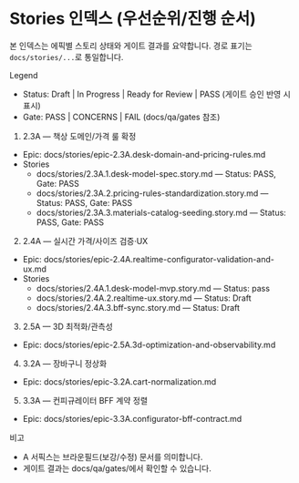 # Stories 인덱스 (우선순위/진행 순서)

본 인덱스는 에픽별 스토리 상태와 게이트 결과를 요약합니다. 경로 표기는 `docs/stories/...`로 통일합니다.

Legend

- Status: Draft | In Progress | Ready for Review | PASS (게이트 승인 반영 시 표시)
- Gate: PASS | CONCERNS | FAIL (docs/qa/gates 참조)

1. 2.3A — 책상 도메인/가격 룰 확정

- Epic: docs/stories/epic-2.3A.desk-domain-and-pricing-rules.md
- Stories
  - docs/stories/2.3A.1.desk-model-spec.story.md — Status: PASS, Gate: PASS
  - docs/stories/2.3A.2.pricing-rules-standardization.story.md — Status: PASS, Gate: PASS
  - docs/stories/2.3A.3.materials-catalog-seeding.story.md — Status: PASS, Gate: PASS

2. 2.4A — 실시간 가격/사이즈 검증·UX

- Epic: docs/stories/epic-2.4A.realtime-configurator-validation-and-ux.md
- Stories
  - docs/stories/2.4A.1.desk-model-mvp.story.md — Status: pass
  - docs/stories/2.4A.2.realtime-ux.story.md — Status: Draft
  - docs/stories/2.4A.3.bff-sync.story.md — Status: Draft

3. 2.5A — 3D 최적화/관측성

- Epic: docs/stories/epic-2.5A.3d-optimization-and-observability.md

4. 3.2A — 장바구니 정상화

- Epic: docs/stories/epic-3.2A.cart-normalization.md

5. 3.3A — 컨피규레이터 BFF 계약 정렬

- Epic: docs/stories/epic-3.3A.configurator-bff-contract.md

비고

- A 서픽스는 브라운필드(보강/수정) 문서를 의미합니다.
- 게이트 결과는 docs/qa/gates/에서 확인할 수 있습니다.
